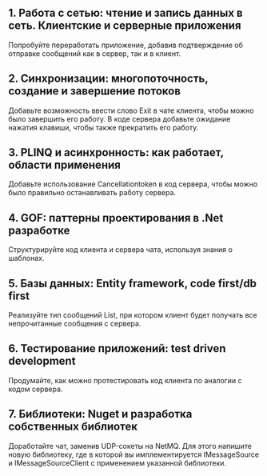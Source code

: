 ## 1. Работа с сетью: чтение и запись данных в сеть. Клиентские и серверные приложения
Попробуйте переработать приложение, добавив подтверждение об отправке сообщений как в сервер, так и в клиент.

## 2. Синхронизации: многопоточность, создание и завершение потоков
Добавьте возможность ввести слово Exit в чате клиента, чтобы можно было завершить его работу. В коде сервера добавьте ожидание нажатия клавиши, чтобы также прекратить его работу.

## 3. PLINQ и асинхронность: как работает, области применения
Добавьте использование Cancellationtoken в код сервера, чтобы можно было правильно останавливать работу сервера.

## 4. GOF: паттерны проектирования в .Net разработке
Структурируйте код клиента и сервера чата, используя знания о шаблонах.

## 5. Базы данных: Entity framework, code first/db first
Реализуйте тип сообщений List, при котором клиент будет получать все непрочитанные сообщения с сервера.

## 6. Тестирование приложений: test driven development
Продумайте, как можно протестировать код клиента по аналогии с кодом сервера.

## 7. Библиотеки: Nuget и разработка собственных библиотек
Доработайте чат, заменив UDP-сокеты на NetMQ. Для этого напишите новую библиотеку, где в которой вы имплементируется IMessageSource и IMessageSourceClient с применением указанной библиотеки.